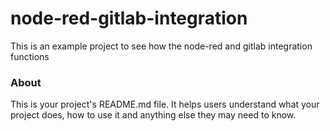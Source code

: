 node-red-gitlab-integration
===========================

This is an example project to see how the node-red and gitlab integration functions

### About

This is your project's README.md file. It helps users understand what your
project does, how to use it and anything else they may need to know.